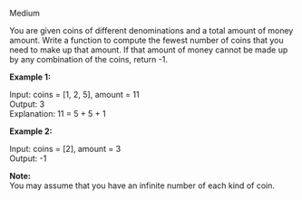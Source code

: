 Medium

You are given coins of different denominations and a total amount of money amount. Write a function to compute the fewest number of coins that you need to make up that amount. If that amount of money cannot be made up by any combination of the coins, return -1.

**Example 1:**

Input: coins = [1, 2, 5], amount = 11  
Output: 3   
Explanation: 11 = 5 + 5 + 1  

**Example 2:**

Input: coins = [2], amount = 3  
Output: -1  

**Note:**  
You may assume that you have an infinite number of each kind of coin.
